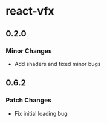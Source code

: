 # react-vfx

## 0.2.0

### Minor Changes

-   Add shaders and fixed minor bugs

## 0.6.2

### Patch Changes

-   Fix initial loading bug
